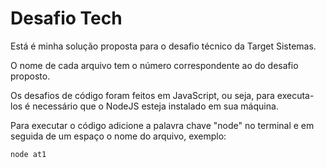 # Desafio Tech

Está é minha solução proposta para o desafio técnico da Target Sistemas.

O nome de cada arquivo tem o número correspondente ao do desafio proposto.

Os desafios de código foram feitos em JavaScript, ou seja, para executa-los é necessário que o NodeJS esteja instalado em sua máquina.

Para executar o código adicione a palavra chave "node" no terminal e em seguida de um espaço o nome do arquivo, exemplo:

``````terminal
node at1
``````

